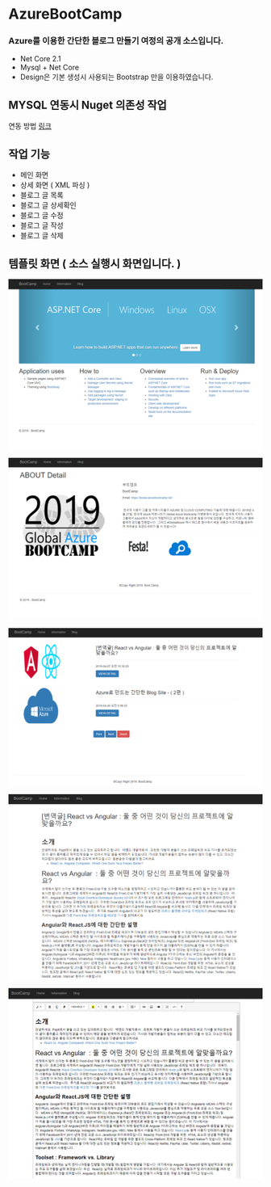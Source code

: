# AzureBootCamp
### Azure를 이용한 간단한 블로그 만들기 여정의 공개 소스입니다.

- Net Core 2.1
- Mysql  + Net Core
- Design은 기본 생성시 사용되는 Bootstrap 만을 이용하였습니다.

## MYSQL 연동시 Nuget 의존성 작업

연동 방법 [링크](https://www.nuget.org/packages/Pomelo.EntityFrameworkCore.MySql/2.1.0) 

## 작업 기능

- 메인 화면
- 상세 화면 ( XML 파싱 )
- 블로그 글 목록
- 블로그 글 상세확인
- 블로그 글 수정
- 블로그 글 작성
- 블로그 글 삭제

## 템플릿 화면 ( 소스 실행시 화면입니다. )

![메인 화면](./BlogImage/BootCamp.png)

![XML 파싱 Page](./BlogImage/BootCamp2.png)

![글 리스트](./BlogImage/BootCamp3.png)

![글 상세](./BlogImage/BootCamp4.png)

![글 수정](./BlogImage/BootCamp5.png)